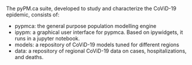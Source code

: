 The pyPM.ca suite, developed to study and characterize the CoViD-19 epidemic, consists of:

* pypmca: the general purpose population modelling engine
* ipypm: a graphical user interface for pypmca. Based on ipywidgets, it runs in a jupyter notebook.
* models: a repository of CoViD-19 models tuned for different regions
* data: a repository of regional CoViD-19 data on cases, hospitalizations, and deaths.
